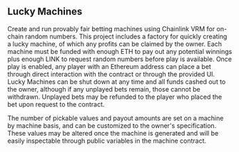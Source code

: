 ## Lucky Machines

Create and run provably fair betting machines using Chainlink VRM for on-chain random numbers. This project includes a factory for quickly creating a lucky machine, of which any profits can be claimed by the owner. Each machine must be funded with enough ETH to pay out any potential winnings plus enough LINK to request random numbers before play is available. Once play is enabled, any player with an Ethereum address can place a bet through direct interaction with the contract or through the provided UI. Lucky Machines can be shut down at any time and all funds cashed out to the owner, although if any unplayed bets remain, those cannot be withdrawn. Unplayed bets may be refunded to the player who placed the bet upon request to the contract.

The number of pickable values and payout amounts are set on a machine by machine basis, and can be customized to the owner's specification. These values may be altered once the machine is generated and will be easily inspectable through public variables in the machine contract.
